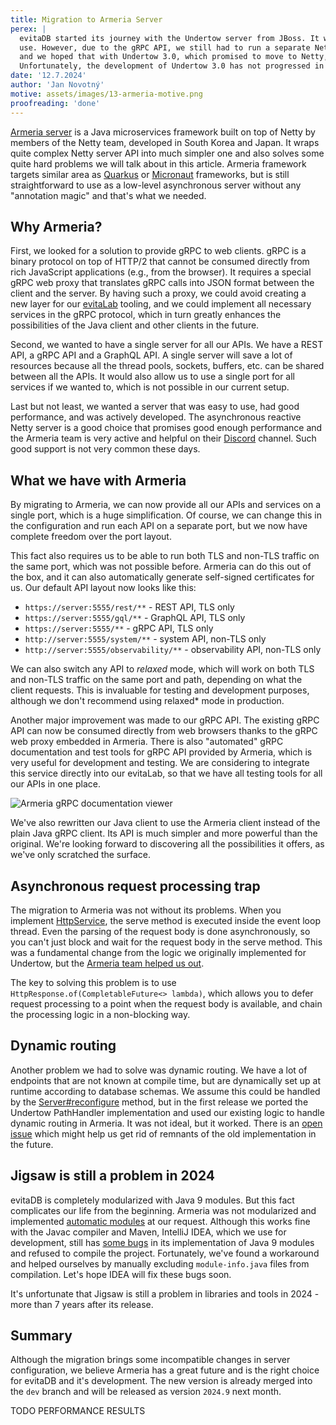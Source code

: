 ```yaml
---
title: Migration to Armeria Server
perex: |
  evitaDB started its journey with the Undertow server from JBoss. It was chosen because of its performance and ease of 
  use. However, due to the gRPC API, we still had to run a separate Netty server under the hood. This was far from ideal,
  and we hoped that with Undertow 3.0, which promised to move to Netty, we could unify all APIs under one server. 
  Unfortunately, the development of Undertow 3.0 has not progressed in years and we had to look for alternatives.
date: '12.7.2024'
author: 'Jan Novotný'
motive: assets/images/13-armeria-motive.png
proofreading: 'done'
---
```


[Armeria server](https://armeria.dev/) is a Java microservices framework built on top of Netty by members of the Netty team, developed in
South Korea and Japan. It wraps quite complex Netty server API into much simpler one and also solves some quite hard 
problems we will talk about in this article. Armeria framework targets similar area as [Quarkus](https://quarkus.io/) or
[Micronaut](https://micronaut.io/) frameworks, but is still straightforward to use as a low-level asynchronous server 
without any "annotation magic" and that's what we needed.

## Why Armeria?

First, we looked for a solution to provide gRPC to web clients. gRPC is a binary protocol on top of HTTP/2 that cannot 
be consumed directly from rich JavaScript applications (e.g., from the browser). It requires a special gRPC web proxy 
that translates gRPC calls into JSON format between the client and the server. By having such a proxy, we could avoid 
creating a new layer for our [evitaLab](12-evitalab-after-6-months.md) tooling, and we could implement all necessary 
services in the gRPC protocol, which in turn greatly enhances the possibilities of the Java client and other clients in 
the future.

Second, we wanted to have a single server for all our APIs. We have a REST API, a gRPC API and a GraphQL API. A single 
server will save a lot of resources because all the thread pools, sockets, buffers, etc. can be shared between all 
the APIs. It would also allow us to use a single port for all services if we wanted to, which is not possible in our
current setup.

Last but not least, we wanted a server that was easy to use, had good performance, and was actively developed. 
The asynchronous reactive Netty server is a good choice that promises good enough performance and the Armeria team is 
very active and helpful on their [Discord](https://armeria.dev/s/discord) channel. Such good support is not very common
these days.

## What we have with Armeria

By migrating to Armeria, we can now provide all our APIs and services on a single port, which is a huge simplification. 
Of course, we can change this in the configuration and run each API on a separate port, but we now have complete freedom 
over the port layout.

This fact also requires us to be able to run both TLS and non-TLS traffic on the same port, which was not possible 
before. Armeria can do this out of the box, and it can also automatically generate self-signed certificates for us. 
Our default API layout now looks like this:

- `https://server:5555/rest/**` - REST API, TLS only
- `https://server:5555/gql/**` - GraphQL API, TLS only
- `https://server:5555/**` - gRPC API, TLS only
- `http://server:5555/system/**` - system API, non-TLS only
- `http://server:5555/observability/**` - observability API, non-TLS only

We can also switch any API to *relaxed* mode, which will work on both TLS and non-TLS traffic on the same port and path,
depending on what the client requests. This is invaluable for testing and development purposes, although we don't 
recommend using relaxed* mode in production.

Another major improvement was made to our gRPC API. The existing gRPC API can now be consumed directly from web browsers 
thanks to the gRPC web proxy embedded in Armeria. There is also "automated" gRPC documentation and test tools for gRPC 
API provided by Armeria, which is very useful for development and testing. We are considering to integrate this service 
directly into our evitaLab, so that we have all testing tools for all our APIs in one place.

![Armeria gRPC documentation viewer](https://armeria.dev/static/07425b49e3908d0a974b067ff0a964eb/f594a/docservice-carousel-1.webp)

We've also rewritten our Java client to use the Armeria client instead of the plain Java gRPC client. Its API is much 
simpler and more powerful than the original. We're looking forward to discovering all the possibilities it offers, 
as we've only scratched the surface.

## Asynchronous request processing trap

The migration to Armeria was not without its problems. When you implement 
[HttpService](https://github.com/line/armeria/blob/main/core/src/main/java/com/linecorp/armeria/server/HttpService.java), 
the serve method is executed inside the event loop thread. Even the parsing of the request body is done asynchronously, 
so you can't just block and wait for the request body in the serve method. This was a fundamental change from the logic 
we originally implemented for Undertow, but the [Armeria team helped us out](https://discord.com/channels/1087271586832318494/1087272728177942629/1253656914106253374).

The key to solving this problem is to use `HttpResponse.of(CompletableFuture<> lambda)`, which allows you to defer 
request processing to a point when the request body is available, and chain the processing logic in a non-blocking way.

## Dynamic routing

Another problem we had to solve was dynamic routing. We have a lot of endpoints that are not known at compile time, 
but are dynamically set up at runtime according to database schemas. We assume this could be handled by 
the [Server#reconfigure](https://github.com/line/armeria/blob/main/core/src/main/java/com/linecorp/armeria/server/Server.java) 
method, but in the first release we ported the Undertow PathHandler implementation and used our existing logic to handle 
dynamic routing in Armeria. It was not ideal, but it worked. There is an [open issue](https://github.com/line/armeria/issues/5758)
which might help us get rid of remnants of the old implementation in the future.

## Jigsaw is still a problem in 2024

evitaDB is completely modularized with Java 9 modules. But this fact complicates our life from the beginning. Armeria 
was not modularized and implemented [automatic modules](https://medium.com/technowriter/heres-a-cool-java-9-feature-automatic-module-name-2746641ebb7)
at our request. Although this works fine with the Javac compiler and Maven, IntelliJ IDEA, which we use for development, 
still has [some bugs](https://youtrack.jetbrains.com/issue/IDEA-353903) in its implementation of Java 9 modules and 
refused to compile the project. Fortunately, we've found a workaround and helped ourselves by manually excluding 
`module-info.java` files from compilation. Let's hope IDEA will fix these bugs soon.

It's unfortunate that Jigsaw is still a problem in libraries and tools in 2024 - more than 7 years after its release.

## Summary

Although the migration brings some incompatible changes in server configuration, we believe Armeria has a great future
and is the right choice for evitaDB and it's development. The new version is already merged into the `dev` branch and 
will be released as version `2024.9` next month.

TODO PERFORMANCE RESULTS
